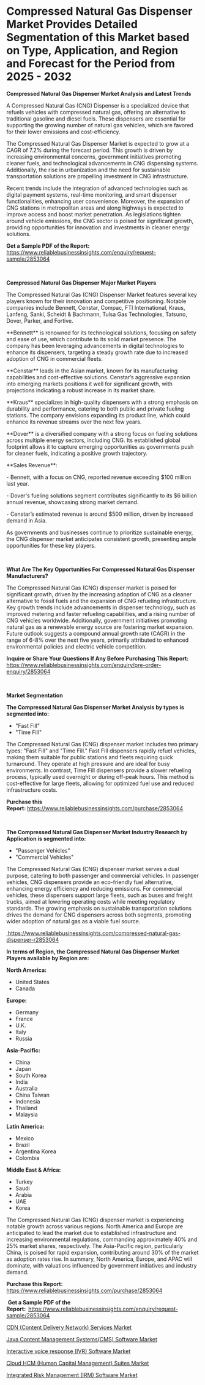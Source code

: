 <p><h1>Compressed Natural Gas Dispenser Market Provides Detailed Segmentation of this Market based on Type, Application, and Region and Forecast for the Period from 2025 - 2032</h1></p><p><strong>Compressed Natural Gas Dispenser Market Analysis and Latest Trends</strong></p>
<p><p>A Compressed Natural Gas (CNG) Dispenser is a specialized device that refuels vehicles with compressed natural gas, offering an alternative to traditional gasoline and diesel fuels. These dispensers are essential for supporting the growing number of natural gas vehicles, which are favored for their lower emissions and cost-efficiency.</p><p>The Compressed Natural Gas Dispenser Market is expected to grow at a CAGR of 7.2% during the forecast period. This growth is driven by increasing environmental concerns, government initiatives promoting cleaner fuels, and technological advancements in CNG dispensing systems. Additionally, the rise in urbanization and the need for sustainable transportation solutions are propelling investment in CNG infrastructure.</p><p>Recent trends include the integration of advanced technologies such as digital payment systems, real-time monitoring, and smart dispenser functionalities, enhancing user convenience. Moreover, the expansion of CNG stations in metropolitan areas and along highways is expected to improve access and boost market penetration. As legislations tighten around vehicle emissions, the CNG sector is poised for significant growth, providing opportunities for innovation and investments in cleaner energy solutions.</p></p>
<p><strong>Get a Sample PDF of the Report:&nbsp;</strong> <a href="https://www.reliablebusinessinsights.com/enquiry/request-sample/2853064?utm_campaign=116&utm_medium=2&utm_source=Github&utm_content=ia&utm_term=11032025&utm_id=compressed-natural-gas-dispenser">https://www.reliablebusinessinsights.com/enquiry/request-sample/2853064</a></p>
<p>&nbsp;</p>
<p><strong>Compressed Natural Gas Dispenser Major Market Players</strong></p>
<p><p>The Compressed Natural Gas (CNG) Dispenser Market features several key players known for their innovation and competitive positioning. Notable companies include Bennett, Censtar, Compac, FTI International, Kraus, Lanfeng, Sanki, Scheidt & Bachmann, Tulsa Gas Technologies, Tatsuno, Dover, Parker, and Fortive.</p><p>**Bennett** is renowned for its technological solutions, focusing on safety and ease of use, which contribute to its solid market presence. The company has been leveraging advancements in digital technologies to enhance its dispensers, targeting a steady growth rate due to increased adoption of CNG in commercial fleets.</p><p>**Censtar** leads in the Asian market, known for its manufacturing capabilities and cost-effective solutions. Censtar’s aggressive expansion into emerging markets positions it well for significant growth, with projections indicating a robust increase in its market share.</p><p>**Kraus** specializes in high-quality dispensers with a strong emphasis on durability and performance, catering to both public and private fueling stations. The company envisions expanding its product line, which could enhance its revenue streams over the next few years.</p><p>**Dover** is a diversified company with a strong focus on fueling solutions across multiple energy sectors, including CNG. Its established global footprint allows it to capture emerging opportunities as governments push for cleaner fuels, indicating a positive growth trajectory.</p><p>**Sales Revenue**: </p><p>- Bennett, with a focus on CNG, reported revenue exceeding $100 million last year. </p><p>- Dover's fueling solutions segment contributes significantly to its $6 billion annual revenue, showcasing strong market demand. </p><p>- Censtar’s estimated revenue is around $500 million, driven by increased demand in Asia.</p><p>As governments and businesses continue to prioritize sustainable energy, the CNG dispenser market anticipates consistent growth, presenting ample opportunities for these key players.</p></p>
<p>&nbsp;</p>
<p><strong>What Are The Key Opportunities For Compressed Natural Gas Dispenser Manufacturers?</strong></p>
<p><p>The Compressed Natural Gas (CNG) dispenser market is poised for significant growth, driven by the increasing adoption of CNG as a cleaner alternative to fossil fuels and the expansion of CNG refueling infrastructure. Key growth trends include advancements in dispenser technology, such as improved metering and faster refueling capabilities, and a rising number of CNG vehicles worldwide. Additionally, government initiatives promoting natural gas as a renewable energy source are fostering market expansion. Future outlook suggests a compound annual growth rate (CAGR) in the range of 6-8% over the next five years, primarily attributed to enhanced environmental policies and electric vehicle competition.</p></p>
<p><strong>Inquire or Share Your Questions If Any Before Purchasing This Report:</strong> <a href="https://www.reliablebusinessinsights.com/enquiry/pre-order-enquiry/2853064?utm_campaign=116&utm_medium=2&utm_source=Github&utm_content=ia&utm_term=11032025&utm_id=compressed-natural-gas-dispenser">https://www.reliablebusinessinsights.com/enquiry/pre-order-enquiry/2853064</a></p>
<p>&nbsp;</p>
<p><strong>Market Segmentation</strong></p>
<p><strong>The Compressed Natural Gas Dispenser Market Analysis by types is segmented into:</strong></p>
<p><ul><li>"Fast Fill"</li><li>"Time Fill"</li></ul></p>
<p><p>The Compressed Natural Gas (CNG) dispenser market includes two primary types: "Fast Fill" and "Time Fill." Fast Fill dispensers rapidly refuel vehicles, making them suitable for public stations and fleets requiring quick turnaround. They operate at high pressure and are ideal for busy environments. In contrast, Time Fill dispensers provide a slower refueling process, typically used overnight or during off-peak hours. This method is cost-effective for large fleets, allowing for optimized fuel use and reduced infrastructure costs.</p></p>
<p><strong>Purchase this Report:&nbsp;</strong><a href="https://www.reliablebusinessinsights.com/purchase/2853064?utm_campaign=116&utm_medium=2&utm_source=Github&utm_content=ia&utm_term=11032025&utm_id=compressed-natural-gas-dispenser">https://www.reliablebusinessinsights.com/purchase/2853064</a></p>
<p>&nbsp;</p>
<p><strong>The Compressed Natural Gas Dispenser Market Industry Research by Application is segmented into:</strong></p>
<p><ul><li>"Passenger Vehicles"</li><li>"Commercial Vehicles"</li></ul></p>
<p><p>The Compressed Natural Gas (CNG) dispenser market serves a dual purpose, catering to both passenger and commercial vehicles. In passenger vehicles, CNG dispensers provide an eco-friendly fuel alternative, enhancing energy efficiency and reducing emissions. For commercial vehicles, these dispensers support large fleets, such as buses and freight trucks, aimed at lowering operating costs while meeting regulatory standards. The growing emphasis on sustainable transportation solutions drives the demand for CNG dispensers across both segments, promoting wider adoption of natural gas as a viable fuel source.</p></p>
<p><a href="https://www.reliablebusinessinsights.com/compressed-natural-gas-dispenser-r2853064?utm_campaign=116&utm_medium=2&utm_source=Github&utm_content=ia&utm_term=11032025&utm_id=compressed-natural-gas-dispenser">&nbsp;https://www.reliablebusinessinsights.com/compressed-natural-gas-dispenser-r2853064</a></p>
<p><strong>In terms of Region, the Compressed Natural Gas Dispenser Market Players available by Region are:</strong></p>
<p>
    <p> <strong> North America: </strong>
        <ul>
            <li>United States</li>
            <li>Canada</li>
        </ul>
        </p> 
    <p> <strong> Europe: </strong>
        <ul>
            <li>Germany</li>
            <li>France</li>
            <li>U.K.</li>
            <li>Italy</li>
            <li>Russia</li>
        </ul>
        </p> 
    <p> <strong> Asia-Pacific: </strong>
        <ul>
            <li>China</li>
            <li>Japan</li>
            <li>South Korea</li>
            <li>India</li>
            <li>Australia</li>
            <li>China Taiwan</li>
            <li>Indonesia</li>
            <li>Thailand</li>
            <li>Malaysia</li>
        </ul>
        </p> 
    <p> <strong> Latin America: </strong>
        <ul>
            <li>Mexico</li>
            <li>Brazil</li>
            <li>Argentina Korea</li>
            <li>Colombia</li>
        </ul>
        </p> 
    <p> <strong> Middle East & Africa: </strong>
        <ul>
            <li>Turkey</li>
            <li>Saudi</li>
            <li>Arabia</li>
            <li>UAE</li>
            <li>Korea</li>
        </ul>
    </p>
    </p>
<p><p>The Compressed Natural Gas (CNG) dispenser market is experiencing notable growth across various regions. North America and Europe are anticipated to lead the market due to established infrastructure and increasing environmental regulations, commanding approximately 40% and 25% market shares, respectively. The Asia-Pacific region, particularly China, is poised for rapid expansion, contributing around 30% of the market as adoption rates rise. In summary, North America, Europe, and APAC will dominate, with valuations influenced by government initiatives and industry demand.</p></p>
<p><strong>Purchase this Report: </strong><a href="https://www.reliablebusinessinsights.com/purchase/2853064?utm_campaign=116&utm_medium=2&utm_source=Github&utm_content=ia&utm_term=11032025&utm_id=compressed-natural-gas-dispenser">https://www.reliablebusinessinsights.com/purchase/2853064</a></p>
<p>&nbsp;<strong>Get a Sample PDF of the Report:&nbsp;&nbsp;</strong><a href="https://www.reliablebusinessinsights.com/enquiry/request-sample/2853064?utm_campaign=116&utm_medium=2&utm_source=Github&utm_content=ia&utm_term=11032025&utm_id=compressed-natural-gas-dispenser">https://www.reliablebusinessinsights.com/enquiry/request-sample/2853064</a></p>
<p><strong></strong></p>
<p><p><a href="https://github.com/busamoleankk/Market-Research-Report-List-1/blob/main/cdn-content-delivery-network-services-market.md?utm_campaign=116&utm_medium=2&utm_source=Github&utm_content=ia&utm_term=11032025&utm_id=compressed-natural-gas-dispenser">CDN (Content Delivery Network) Services Market</a></p><p><a href="https://github.com/cayposshefin/Market-Research-Report-List-1/blob/main/java-content-management-systemscms-software-market.md?utm_campaign=116&utm_medium=2&utm_source=Github&utm_content=ia&utm_term=11032025&utm_id=compressed-natural-gas-dispenser">Java Content Management Systems(CMS) Software Market</a></p><p><a href="https://github.com/madethkijori/Market-Research-Report-List-1/blob/main/interactive-voice-response-ivr-software-market.md?utm_campaign=116&utm_medium=2&utm_source=Github&utm_content=ia&utm_term=11032025&utm_id=compressed-natural-gas-dispenser">Interactive voice response (IVR) Software Market</a></p><p><a href="https://github.com/yodhafirorae/Market-Research-Report-List-1/blob/main/cloud-hcm-human-capital-management-suites-market.md?utm_campaign=116&utm_medium=2&utm_source=Github&utm_content=ia&utm_term=11032025&utm_id=compressed-natural-gas-dispenser">Cloud HCM (Human Capital Management) Suites Market</a></p><p><a href="https://github.com/kanetaerkid/Market-Research-Report-List-1/blob/main/integrated-risk-management-irm-software-market.md?utm_campaign=116&utm_medium=2&utm_source=Github&utm_content=ia&utm_term=11032025&utm_id=compressed-natural-gas-dispenser">Integrated Risk Management (IRM) Software Market</a></p></p>